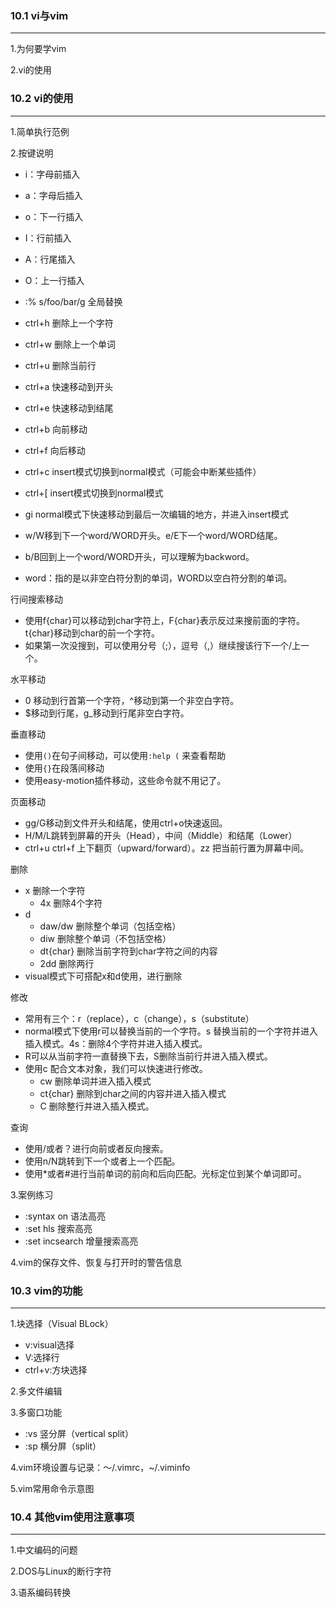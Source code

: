 ### 10.1 vi与vim

***

1.为何要学vim

2.vi的使用



### 10.2 vi的使用

***

1.简单执行范例

2.按键说明

+ i：字母前插入

+ a：字母后插入
+ o：下一行插入

+ I：行前插入
+ A：行尾插入
+ O：上一行插入
+ :% s/foo/bar/g    全局替换
+ ctrl+h   删除上一个字符
+ ctrl+w  删除上一个单词
+ ctrl+u   删除当前行
+ ctrl+a   快速移动到开头
+ ctrl+e   快速移动到结尾
+ ctrl+b   向前移动
+ ctrl+f    向后移动
+ ctrl+c    insert模式切换到normal模式（可能会中断某些插件）
+ ctrl+[    insert模式切换到normal模式
+ gi          normal模式下快速移动到最后一次编辑的地方，并进入insert模式 



+ w/W移到下一个word/WORD开头。e/E下一个word/WORD结尾。
+ b/B回到上一个word/WORD开头，可以理解为backword。
+ word：指的是以非空白符分割的单词，WORD以空白符分割的单词。



行间搜索移动

+ 使用f{char}可以移动到char字符上，F{char}表示反过来搜前面的字符。t{char}移动到char的前一个字符。
+ 如果第一次没搜到，可以使用分号（;），逗号（,）继续搜该行下一个/上一个。



水平移动

+ 0 移动到行首第一个字符，^移动到第一个非空白字符。
+ $移动到行尾，g_移动到行尾非空白字符。



垂直移动

+ 使用```()```在句子间移动，可以使用```:help (``` 来查看帮助
+ 使用```{}```在段落间移动
+ 使用easy-motion插件移动，这些命令就不用记了。



页面移动

+ gg/G移动到文件开头和结尾，使用ctrl+o快速返回。
+ H/M/L跳转到屏幕的开头（Head），中间（Middle）和结尾（Lower）
+ ctrl+u ctrl+f 上下翻页（upward/forward）。zz 把当前行置为屏幕中间。



删除

+ x    删除一个字符
  + 4x    删除4个字符
+ d
  + daw/dw     删除整个单词（包括空格）
  + diw             删除整个单词（不包括空格）
  + dt{char}     删除当前字符到char字符之间的内容
  + 2dd            删除两行
+ visual模式下可搭配x和d使用，进行删除



修改

+ 常用有三个：r（replace），c（change），s（substitute）
+ normal模式下使用r可以替换当前的一个字符。s 替换当前的一个字符并进入插入模式。4s：删除4个字符并进入插入模式。
+ R可以从当前字符一直替换下去，S删除当前行并进入插入模式。
+ 使用c 配合文本对象，我们可以快速进行修改。
  + cw              删除单词并进入插入模式
  + ct{char}     删除到char之间的内容并进入插入模式
  + C                删除整行并进入插入模式。



查询

+ 使用/或者？进行向前或者反向搜索。
+ 使用n/N跳转到下一个或者上一个匹配。
+ 使用*或者#进行当前单词的前向和后向匹配。光标定位到某个单词即可。



3.案例练习

+ :syntax on       语法高亮
+ :set hls             搜索高亮
+ :set incsearch 增量搜索高亮

4.vim的保存文件、恢复与打开时的警告信息



### 10.3 vim的功能

***

1.块选择（Visual BLock）

+ v:visual选择
+ V:选择行
+ ctrl+v:方块选择

2.多文件编辑

3.多窗口功能

+ :vs	竖分屏（vertical split）
+ :sp   横分屏（split）

4.vim环境设置与记录：～/.vimrc，~/.viminfo

5.vim常用命令示意图



### 10.4 其他vim使用注意事项

***

1.中文编码的问题

2.DOS与Linux的断行字符

3.语系编码转换